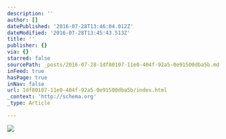 ```yaml
---
description: ''
author: []
datePublished: '2016-07-28T13:46:04.012Z'
dateModified: '2016-07-28T13:45:43.513Z'
title: ''
publisher: {}
via: {}
starred: false
sourcePath: _posts/2016-07-28-1df80107-11e0-404f-92a5-0e91500dba5b.md
inFeed: true
hasPage: true
inNav: false
url: 1df80107-11e0-404f-92a5-0e91500dba5b/index.html
_context: 'http://schema.org'
_type: Article

---
```

![](https://the-grid-user-content.s3-us-west-2.amazonaws.com/9247861c-bdc0-443e-a9de-cfcaff14a7f9.jpg)